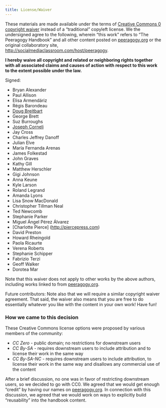 ```yaml
---
title: License/Waiver
---
```

These materials are made available under the terms of [Creative Commons
0 copyright waiver](http://creativecommons.org/publicdomain/zero/1.0/)
instead of a “traditional” copyleft license. We the undersigned agree to
the following, wherein “this work” refers to “The Peeragogy Handbook”
and all other content posted on [peeragogy.org](http://peeragogy.org) or
the original collaboratory site,
<http://socialmediaclassroom.com/host/peeragogy>.

**I hereby waive all copyright and related or neighboring rights
together with all associated claims and causes of action with respect to
this work to the extent possible under the law.**

Signed:

-   Bryan Alexander
-   Paul Allison
-   Elisa Armendáriz
-   Régis Barondeau
-   [Doug Breitbart](https://www.linkedin.com/in/dougbreitbart)
-   George Brett
-   Suz Burroughs
-   [Joseph Corneli](http://metameso.org/~joe)
-   Jay Cross
-   Charles Jeffrey Danoff
-   Julian Elve
-   María Fernanda Arenas
-   James Folkestad
-   John Graves
-   Kathy Gill
-   Matthew Herschler
-   Gigi Johnson
-   Anna Keune
-   Kyle Larson
-   Roland Legrand
-   Amanda Lyons
-   Lisa Snow MacDonald
-   Christopher Tillman Neal
-   Ted Newcomb
-   Stephanie Parker
-   Miguel Ángel Pérez Álvarez
-   [Charlotte Pierce] (http://piercepress.com)
-   David Preston
-   Howard Rheingold
-   Paola Ricaurte
-   Verena Roberts
-   Stephanie Schipper
-   Fabrizio Terzi
-   Geoff Walker
-   Dorotea Mar

Note that this waiver does not apply to other works by the above
authors, including works linked to from
[peeragogy.org](http://peeragogy.org).

Future contributors: Note also that we will require a similar copyright
waiver agreement. That said, the waiver also means that you are free to
do essentially whatever you like with the content in your own work! Have
fun!

### How we came to this decision

These Creative Commons license options were proposed by various members
of the community:

- *CC Zero* - public domain; no restrictions for downstream users
- *CC By-SA* - requires downstream users to include attribution and to license their work in the same way
- *CC By-SA-NC* - requires downstream users to include attribution, to
    license their work in the same way and disallows any commercial
    use of the content

After a brief discussion, no one was in favor of restricting downstream
users, so we decided to go with CC0. We agreed that we would get enough
“credit” by having our names on [peeragogy.org](http://peeragogy.org/).
In connection with this discussion, we agreed that we would work on ways
to explicitly build “reusability” into the handbook content.

